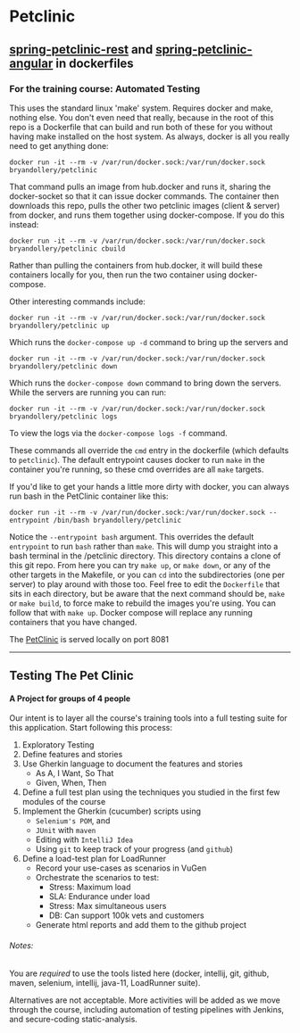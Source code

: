 # Petclinic
## [spring-petclinic-rest](https://github.com/spring-petclinic/spring-petclinic-rest) and [spring-petclinic-angular](https://github.com/spring-petclinic/spring-petclinic-angular) in dockerfiles
### For the training course: Automated Testing
This uses the standard linux 'make' system. Requires docker and make, nothing else. You don't even need that really, because in the root of this repo is a Dockerfile that can build and run both of these for you without having make installed on the host system. As always, docker is all you really need to get anything done:

```
docker run -it --rm -v /var/run/docker.sock:/var/run/docker.sock bryandollery/petclinic
```

That command pulls an image from hub.docker and runs it, sharing the docker-socket so that it can issue docker commands. The container then downloads this repo, pulls the other two petclinic images (client & server) from docker, and runs them together using docker-compose. If you do this instead:

```
docker run -it --rm -v /var/run/docker.sock:/var/run/docker.sock bryandollery/petclinic cbuild
```

Rather than pulling the containers from hub.docker, it will build these containers locally for you, then run the two container using docker-compose.

Other interesting commands include:
```
docker run -it --rm -v /var/run/docker.sock:/var/run/docker.sock bryandollery/petclinic up
```
Which runs the `docker-compose up -d` command to bring up the servers and
```
docker run -it --rm -v /var/run/docker.sock:/var/run/docker.sock bryandollery/petclinic down
```
Which runs the `docker-compose down` command to bring down the servers. While the servers are running you can run:
```
docker run -it --rm -v /var/run/docker.sock:/var/run/docker.sock bryandollery/petclinic logs
```
To view the logs via the `docker-compose logs -f` command.

These commands all override the `cmd` entry in the dockerfile (which defaults to `petclinic`). The default entrypoint
causes docker to run `make` in the container you're running, so these cmd overrides are all `make` targets.

If you'd like to get your hands a little more dirty with docker, you can always run bash in the PetClinic container like this:
```
docker run -it --rm -v /var/run/docker.sock:/var/run/docker.sock --entrypoint /bin/bash bryandollery/petclinic
```
Notice the `--entrypoint bash` argument. This overrides the default `entrypoint` to run `bash` rather than `make`. This 
will dump you straight into a bash terminal in the /petclinic directory. This directory contains a clone of this git repo.
From here you can try `make up`, or `make down`, or any of the other targets in the Makefile, or you can `cd` into the
subdirectories (one per server) to play around with those too. Feel free to edit the `Dockerfile` that sits in each directory,
but be aware that the next command should be, `make` or `make build`, to force make to rebuild the images you're using. You can 
follow that with `make up`. Docker compose will replace any running containers that you have changed.

The [PetClinic](http://localhost:8081/petclinic/index.html) is served locally on port 8081

---

## Testing The Pet Clinic
#### A Project for groups of 4 people

Our intent is to layer all the course's training tools into a full testing suite for this application. Start following this process:

1. Exploratory Testing
2. Define features and stories
3. Use Gherkin language to document the features and stories
    * As A, I Want, So That
    * Given, When, Then
4. Define a full test plan using the techniques you studied in the first few modules of the course
4. Implement the Gherkin (cucumber) scripts using 
    * `Selenium's POM`, and 
    * `JUnit` with `maven`
    * Editing with `IntelliJ Idea`
    * Using `git` to keep track of your progress (and `github`)
5. Define a load-test plan for LoadRunner
    * Record your use-cases as scenarios in VuGen
    * Orchestrate the scenarios to test:
        * Stress: Maximum load
        * SLA: Endurance under load
        * Stress: Max simultaneous users
        * DB: Can support 100k vets and customers
    * Generate html reports and add them to the github project

###### Notes:
You are *required* to use the tools listed here (docker, intellij, git, github, maven, selenium, intellij, java-11, LoadRunner suite).

Alternatives are not acceptable. More activities will be added
as we move through the course, including automation of testing
pipelines with Jenkins, and secure-coding static-analysis.

